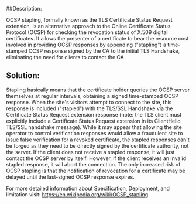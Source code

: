 ##Description:

OCSP stapling, formally known as the TLS Certificate Status Request extension, is an
alternative approach to the Online Certificate Status Protocol (OCSP) for checking the
revocation status of X.509 digital certificates. It allows the presenter of a
certificate to bear the resource cost involved in providing OCSP responses by appending
("stapling") a time-stamped OCSP response signed by the CA to the initial TLS Handshake,
eliminating the need for clients to contact the CA

## Solution:

Stapling basically means that the certificate holder queries the OCSP server themselves at
regular intervals, obtaining a signed time-stamped OCSP response. When the site's visitors
attempt to connect to the site, this response is included ("stapled") with the TLS/SSL
Handshake via the Certificate Status Request extension response (note: the TLS client must
explicitly include a Certificate Status Request extension in its ClientHello TLS/SSL
handshake message). While it may appear that allowing the site operator to control
verification responses would allow a fraudulent site to issue false verification for a
revoked certificate, the stapled responses can't be forged as they need to be directly
signed by the certificate authority, not the server. If the client does not receive a
stapled response, it will just contact the OCSP server by itself. However, if the
client receives an invalid stapled response, it will abort the connection. The only
increased risk of OCSP stapling is that the notification of revocation for a certificate
may be delayed until the last-signed OCSP response expires.

For more detailed information about Specification, Deployment, and limitation visit:
https://en.wikipedia.org/wiki/OCSP_stapling
